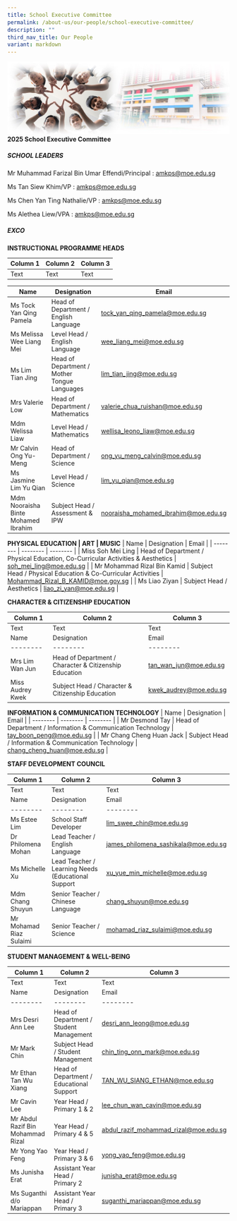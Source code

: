 ```yaml
---
title: School Executive Committee
permalink: /about-us/our-people/school-executive-committee/
description: ""
third_nav_title: Our People
variant: markdown
---
```

![Sub-banner](/images/sub%20banner.jpg)
 **2025 School Executive Committee**

##### **SCHOOL LEADERS**
Mr Muhammad Farizal Bin Umar Effendi/Principal : amkps@moe.edu.sg

Ms Tan Siew Khim/VP : amkps@moe.edu.sg

Ms Chen Yan Ting Nathalie/VP : amkps@moe.edu.sg

Ms Alethea Liew/VPA : amkps@moe.edu.sg

##### **EXCO** 


**INSTRUCTIONAL PROGRAMME HEADS**


| Column 1 | Column 2 | Column 3 |
| -------- | -------- | -------- |
| Text     | Text     | Text     |

| Name | Designation | Email |
| -------- | -------- | -------- |
| Ms Tock Yan Qing Pamela | Head of Department / English Language | tock_yan_qing_pamela@moe.edu.sg     |
| Ms Melissa Wee Liang Mei | Level Head / English Language | wee_liang_mei@moe.edu.sg |
|Ms Lim Tian Jing | Head of Department / Mother Tongue Languages | lim_tian_jing@moe.edu.sg |
|Mrs Valerie Low | Head of Department / Mathematics | valerie_chua_ruishan@moe.edu.sg |
| Mdm Welissa Liaw | Level Head / Mathematics | wellisa_leono_liaw@moe.edu.sg |
|Mr Calvin Ong Yu-Meng | Head of Department / Science| ong_yu_meng_calvin@moe.edu.sg |
| Ms Jasmine Lim Yu Qian | Level Head / Science | lim_yu_qian@moe.edu.sg |
| Mdm Nooraisha Binte Mohamed Ibrahim | Subject Head / Assessment & IPW | nooraisha_mohamed_ibrahim@moe.edu.sg

**PHYSICAL EDUCATION | ART | MUSIC**
| Name | Designation | Email |
| -------- | -------- | -------- |
| Miss Soh Mei Ling | Head of Department / Physical Education, Co-Curricular Activities & Aesthetics | soh_mei_ling@moe.edu.sg |
| Mr Mohammad Rizal Bin Kamid | Subject Head / Physical Education & Co-Curricular Activities | Mohammad_Rizal_B_KAMID@moe.gov.sg |
| Ms Liao Ziyan | Subject Head / Aesthetics | liao_zi_yan@moe.edu.sg |

**CHARACTER & CITIZENSHIP EDUCATION**


| Column 1 | Column 2 | Column 3 |
| -------- | -------- | -------- |
| Text     | Text     | Text     |
| Name | Designation | Email |
| -------- | -------- | -------- |
| Mrs Lim Wan Jun | Head of Department / Character & Citizenship Education | tan_wan_jun@moe.edu.sg |
| Miss Audrey Kwek | Subject Head / Character & Citizenship Education | kwek_audrey@moe.edu.sg

**INFORMATION & COMMUNICATION TECHNOLOGY**
| Name | Designation | Email |
| -------- | -------- | -------- |
| Mr Desmond Tay | Head of Department / Information & Communication Technology | tay_boon_peng@moe.edu.sg |
| Mr Chang Cheng Huan Jack | Subject Head / Information & Communication Technology | chang_cheng_huan@moe.edu.sg |

**STAFF DEVELOPMENT COUNCIL**


| Column 1 | Column 2 | Column 3 |
| -------- | -------- | -------- |
| Text     | Text     | Text     |
| Name | Designation | Email |
| -------- | -------- | -------- |
| Ms Estee Lim | School Staff Developer | lim_swee_chin@moe.edu.sg |
| Dr Philomena Mohan | Lead Teacher / English Language | james_philomena_sashikala@moe.edu.sg |
| Ms Michelle Xu | Lead Teacher / Learning Needs (Educational Support | xu_yue_min_michelle@moe.edu.sg |
| Mdm Chang Shuyun | Senior Teacher / Chinese Language | chang_shuyun@moe.edu.sg |
| Mr Mohamad Riaz Sulaimi | Senior Teacher / Science | mohamad_riaz_sulaimi@moe.edu.sg |

**STUDENT MANAGEMENT & WELL-BEING**


| Column 1 | Column 2 | Column 3 |
| -------- | -------- | -------- |
| Text     | Text     | Text     |
| Name | Designation | Email |
| -------- | -------- | -------- |
| Mrs Desri Ann Lee | Head of Department / Student Management | desri_ann_leong@moe.edu.sg |
| Mr Mark Chin | Subject Head / Student Management | chin_ting_onn_mark@moe.edu.sg |
| Mr Ethan Tan Wu Xiang | Head of Department / Educational Support |  TAN_WU_SIANG_ETHAN@moe.edu.sg |
| Mr Cavin Lee | Year Head / Primary 1 & 2 | lee_chun_wan_cavin@moe.edu.sg |
| Mr Abdul Razif Bin Mohammad Rizal | Year Head / Primary 4 & 5 | abdul_razif_mohammad_rizal@moe.edu.sg |
| Mr Yong Yao Feng | Year Head / Primary 3 & 6 | yong_yao_feng@moe.edu.sg |
| Ms Junisha Erat | Assistant Year Head / Primary 2 | junisha_erat@moe.edu.sg |
| Ms Suganthi d/o Mariappan | Assistant Year Head / Primary 3 | suganthi_mariappan@moe.edu.sg |